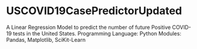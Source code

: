 # USCOVID19CasePredictorUpdated
A Linear Regression Model to predict the number of future Positive COVID-19 tests in the United States. 
Programming Language: Python
Modules: Pandas, Matplotlib, SciKit-Learn 
